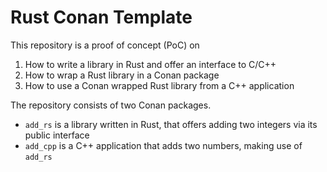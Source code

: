 # Rust Conan Template

This repository is a proof of concept (PoC) on

1. How to write a library in Rust and offer an interface to C/C++
2. How to wrap a Rust library in a Conan package
3. How to use a Conan wrapped Rust library from a C++ application

The repository consists of two Conan packages.

- `add_rs` is a library written in Rust, that offers adding two integers via
  its public interface
- `add_cpp` is a C++ application that adds two numbers, making use of `add_rs`
